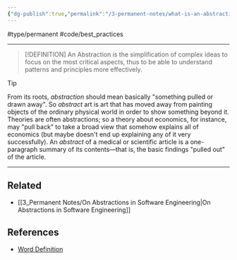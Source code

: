 ```yaml
---
{"dg-publish":true,"permalink":"/3-permanent-notes/what-is-an-abstraction/","created":"2023-07-27T12:56:33.213-05:00","updated":"2023-08-03T09:58:23.762-05:00"}
---
```


#type/permanent #code/best_practices 

---
> [!DEFINITION]
> An Abstraction is the simplification of complex ideas to focus on the most critical aspects, thus to be able to understand patterns and principles more effectively.

> [!Tip]
>  From its roots, _abstraction_ should mean basically "something pulled or drawn away". So _abstract_ art is art that has moved away from painting objects of the ordinary physical world in order to show something beyond it. Theories are often abstractions; so a theory about economics, for instance, may "pull back" to take a broad view that somehow explains all of economics (but maybe doesn't end up explaining any of it very successfully). An _abstract_ of a medical or scientific article is a one-paragraph summary of its contents—that is, the basic findings "pulled out" of the article.

---
## Related
- [[3_Permanent Notes/On Abstractions in Software Engineering\|On Abstractions in Software Engineering]]
## References
- [Word Definition](https://www.merriam-webster.com/dictionary/abstraction)
